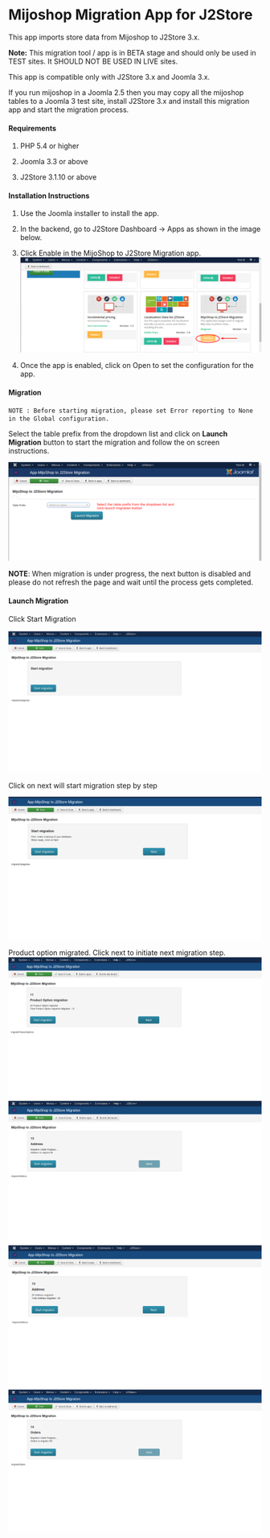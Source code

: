 # Mijoshop Migration App for J2Store

This app imports store data from Mijoshop to J2Store 3.x.

**Note:** This migration tool / app is in BETA stage and should only be used in TEST sites. It SHOULD NOT BE USED IN LIVE sites.

This app is compatible only with J2Store 3.x and Joomla 3.x.

If you run mijoshop in a Joomla 2.5 then you may copy all the mijoshop tables to a Joomla 3 test site, install J2Store 3.x and install this migration app and start the migration process.

#### Requirements

1. PHP 5.4 or higher

2. Joomla 3.3 or above

3. J2Store 3.1.10 or above

#### Installation Instructions

1. Use the Joomla installer to install the app.

2. In the backend, go to J2Store Dashboard -> Apps as shown in the image below.

3. Click Enable in the MijoShop to J2Store Migration app.
![](./assets/images/mijoshop_enable.png)

4. Once the app is enabled, click on Open to set the configuration for the app.

#### Migration

```
NOTE : Before starting migration, please set Error reporting to None in the Global configuration.
```

Select the table prefix from the dropdown list and click on **Launch Migration** button to start the migration and follow the on screen instructions.

![](./assets/images/mijoshop_launch_migration.png)

**NOTE**: When migration is under progress, the next button is disabled and please do not refresh the page and wait until the process gets completed.

#### Launch Migration

Click Start Migration

![](./assets/images/mijo_step_01.png)

Click on next will start migration step by step

![](./assets/images/mijo_step_02.png)

Product option migrated. Click next to initiate next migration step.
![](./assets/images/mijo_step_03.png)
![](./assets/images/mijo_step_04.png)
![](./assets/images/mijo_step_05.png)
![](./assets/images/mijo_step_06.png)